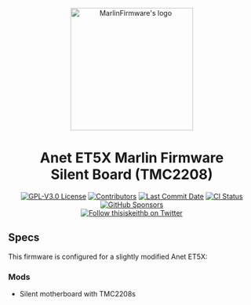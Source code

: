 <p align="center"><img src="buildroot/share/pixmaps/logo/marlin-outrun-nf-500.png" height="250" alt="MarlinFirmware's logo" /></p>

<h1 align="center">Anet ET5X Marlin Firmware<br />Silent Board (TMC2208)</h1>

<p align="center">
    <a href="/LICENSE"><img alt="GPL-V3.0 License" src="https://img.shields.io/github/license/thisiskeithb/marlin.svg"></a>
    <a href="https://github.com/thisiskeithb/Marlin/graphs/contributors"><img alt="Contributors" src="https://img.shields.io/github/contributors/thisiskeithb/marlin.svg"></a>
    <a href="https://github.com/thisiskeithb/Marlin/commits/archived/Anet-ET5X-TMC2208"><img alt="Last Commit Date" src="https://img.shields.io/github/last-commit/thisiskeithb/Marlin/archived/Anet-ET5X-TMC2208"></a>
    <a href="https://github.com/thisiskeithb/Marlin/actions"><img alt="CI Status" src="https://github.com/thisiskeithb/Marlin/actions/workflows/test-build.yml/badge.svg"></a>
    <a href="https://github.com/sponsors/thisiskeithb"><img alt="GitHub Sponsors" src="https://img.shields.io/github/sponsors/thisiskeithb?color=db61a2"></a>
    <br />
    <a href="https://twitter.com/thisiskeithb"><img alt="Follow thisiskeithb on Twitter" src="https://img.shields.io/twitter/follow/thisiskeithb?style=social&logo=twitter"></a>
</p>

## Specs

This firmware is configured for a slightly modified Anet ET5X:

### Mods
* Silent motherboard with TMC2208s